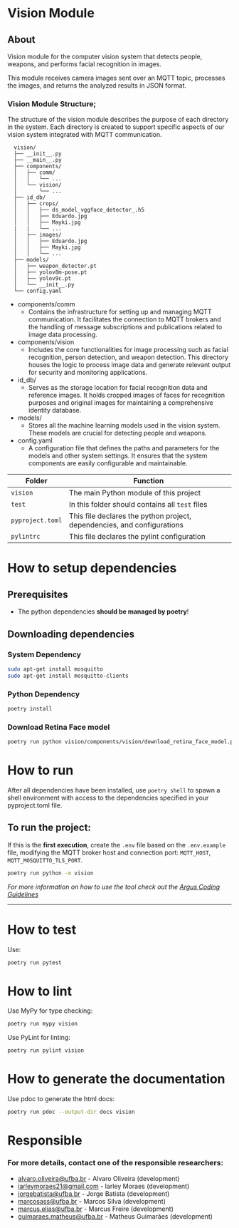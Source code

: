 # Vision Module

## About

Vision module for the computer vision system that detects people,
weapons, and performs facial recognition in images.

This module receives camera images sent over an MQTT topic,
processes the images, and returns the analyzed results in JSON format.

### Vision Module Structure;

The structure of the vision module describes the purpose of each directory in the system.
Each directory is created to support specific aspects of our vision system integrated
with MQTT communication.

```plaintext
  vision/
  ├── __init__.py
  ├── __main__.py
  ├── components/
  │   ├── comm/
  │   │   └── ...
  │   └── vision/
  │       └── ...
  ├── id_db/
  │   ├── crops/
  │   │   ├── ds_model_vggface_detector_.h5
  │   │   ├── Eduardo.jpg
  │   │   ├── Mayki.jpg
  |   |   └── ...
  │   ├── images/
  │   │   ├── Eduardo.jpg
  │   │   ├── Mayki.jpg
  │   │   └── ...
  ├── models/
  │   ├── weapon_detector.pt
  │   ├── yolov8m-pose.pt
  │   ├── yolov9c.pt
  │   └── __init__.py
  └── config.yaml
```

* components/comm
  * Contains the infrastructure for setting up and managing MQTT communication. It facilitates the connection to MQTT brokers and the handling of message subscriptions and publications related to image data processing. 
* components/vision
  * Includes the core functionalities for image processing such as facial recognition, person detection, and weapon detection. This directory houses the logic to process image data and generate relevant output for security and monitoring applications.
* id_db/
  * Serves as the storage location for facial recognition data and reference images. It holds cropped images of faces for recognition purposes and original images for maintaining a comprehensive identity database.
* models/
  * Stores all the machine learning models used in the vision system. These models are crucial for detecting people and weapons.
* config.yaml
  * A configuration file that defines the paths and parameters for the models and other system settings. It ensures that the system components are easily configurable and maintainable.

| Folder           | Function                                                                |
|------------------|-------------------------------------------------------------------------|
| `vision`         | The main Python module of this project                                  |
| `test`           | In this folder should contains all `test` files                         |
| `pyproject.toml` | This file declares the python project, dependencies, and configurations |
| `pylintrc`       | This file declares the pylint configuration                             |

# How to setup dependencies

## Prerequisites

* The python dependencies **should be managed by poetry**!

## Downloading dependencies

### System Dependency

```bash
sudo apt-get install mosquitto
sudo apt-get install mosquitto-clients
```

### Python Dependency

```bash
poetry install
```

### Download Retina Face model

```bash
poetry run python vision/components/vision/download_retina_face_model.py
```
# How to run

After all dependencies have been installed, use `poetry shell` to spawn a shell environment 
with access to the dependencies specified in your pyproject.toml file.

## To run the project:

If this is the **first execution**, create the `.env` file based on the `.env.example` file, modifying the MQTT broker host and connection port: `MQTT_HOST`, `MQTT_MOSQUITTO_TLS_PORT`.

```bash
poetry run python -m vision
```

_For more information on how to use the tool check out the [Argus Coding Guidelines](https://github.com/Grupo-de-Inteligencia-Aplicada/documents.liaa.argus.ufba.br/blob/737562f788efe4d5e5f971a28127e06dcf94e2e6/docs/dependencies.md)_

<hr/>

# How to test
Use:

```bash
poetry run pytest
```

# How to lint
Use MyPy for type checking:
```bash
poetry run mypy vision
```

Use PyLint for linting:
```bash
poetry run pylint vision
```

# How to generate the documentation
Use pdoc to generate the html docs:
```bash
poetry run pdoc --output-dir docs vision
```

# Responsible

### For more details, contact one of the responsible researchers:

* alvaro.oliveira@ufba.br - Alvaro Oliveira (development)
* iarleymoraes21@gmail.com - Iarley Moraes (development)
* jorgebatista@ufba.br - Jorge Batista (development)
* marcosass@ufba.br - Marcos Silva (development)
* marcus.elias@ufba.br - Marcus Freire (development)
* guimaraes.matheus@ufba.br - Matheus Guimarães (development)
